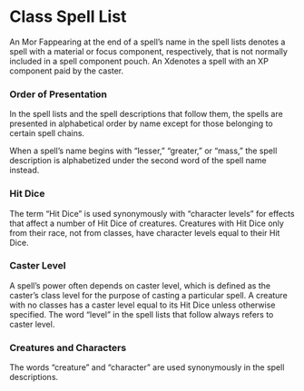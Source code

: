 # Class Spell List

An Mor Fappearing at the end of a spell’s name in the spell lists denotes a spell with a material or focus component, respectively, that is not normally included in a spell component pouch. An Xdenotes a spell with an XP component paid by the caster.

### Order of Presentation

In the spell lists and the spell descriptions that follow them, the spells are presented in alphabetical order by name except for those belonging to certain spell chains.

When a spell’s name begins with “lesser,” “greater,” or “mass,” the spell description is alphabetized under the second word of the spell name instead.

### Hit Dice

The term “Hit Dice” is used synonymously with “character levels” for effects that affect a number of Hit Dice of creatures. Creatures with Hit Dice only from their race, not from classes, have character levels equal to their Hit Dice.

### Caster Level

A spell’s power often depends on caster level, which is defined as the caster’s class level for the purpose of casting a particular spell. A creature with no classes has a caster level equal to its Hit Dice unless otherwise specified. The word “level” in the spell lists that follow always refers to caster level.

### Creatures and Characters

The words “creature” and “character” are used synonymously in the spell descriptions.

